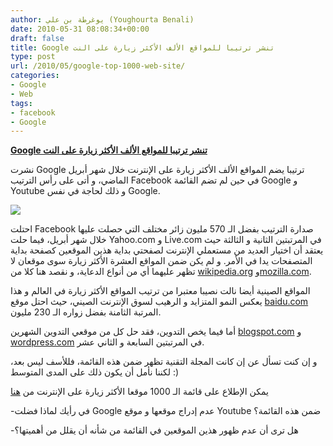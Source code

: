 ```yaml
---
author: يوغرطة بن علي (Youghourta Benali)
date: 2010-05-31 08:08:34+00:00
draft: false
title: Google تنشر ترتيبا للمواقع الألف الأكثر زيارة على النت
type: post
url: /2010/05/google-top-1000-web-site/
categories:
- Google
- Web
tags:
- facebook
- Google
---
```


[**Google تنشر ترتيبا للمواقع الألف الأكثر زيارة على النت**](https://www.it-scoop.com/2010/05/google-top-1000-web-site/)


نشرت Google ترتيبا يضم المواقع الألف الأكثر زيارة على الإنترنت خلال شهر أبريل الماضي، و أتى على رأس الترتيب Facebook في حين لم تضم القائمة Google و Youtube و ذلك لحاجة في نفس Google.

[![](https://www.it-scoop.com/wp-content/uploads/2010/05/Top1000webSite.png)
](https://www.it-scoop.com/2010/05/google-top-1000-web-site/)

احتلت Facebook صدارة الترتيب بفضل الـ 570 مليون زائر مختلف التي حصلت عليها خلال شهر أبريل، فيما حلت Yahoo.com و Live.com في المرتبتين الثانية و الثالثة حيث يعتقد أن اختيار العديد من مستعملي الإنترنت لصفحتي بداية هذين الموقعين كصفحة بداية المتصفحات يدا في الأمر. و لم يكن ضمن المواقع العشرة الأكثر زيارة سوى موقعان لا تظهر عليهما أي من أنواع الدعاية، و نقصد هنا كلا من [wikipedia.org](https://www.google.com/adplanner/planning/site_profile#siteDetails?identifier=wikipedia.org) و[mozilla.com](https://www.google.com/adplanner/planning/site_profile#siteDetails?identifier=mozilla.com).

المواقع الصينية أيضا نالت نصيبا معتبرا من ترتيب المواقع الأكثر زيارة في العالم و هذا يعكس النمو المتزايد و الرهيب لسوق الإنترنت الصيني، حيث احتل موقع [baidu.com](https://www.google.com/adplanner/planning/site_profile#siteDetails?identifier=baidu.com) المرتبة الثامنة بفضل زواره الـ 230 مليون.

أما فيما يخص التدوين، فقد حل كل من موقعي التدوين الشهرين [blogspot.com](https://www.google.com/adplanner/planning/site_profile#siteDetails?identifier=blogspot.com) و [wordpress.com](https://www.google.com/adplanner/planning/site_profile#siteDetails?identifier=wordpress.com) في المرتبتين السابعة و الثاني عشر.

و إن كنت تسأل عن إن كانت المجلة التقنية تظهر ضمن هذه القائمة، فللأسف ليس بعد، لكننا نأمل أن يكون ذلك على المدى المتوسط :)

يمكن الإطلاع على قائمة الـ 1000 موقعا الأكثر زيارة على الإنترنت من [هنا](http://www.google.com/adplanner/static/top1000/)

-في رأيك لماذا فضلت Google عدم إدراج موقعها و موقع Youtube ضمن هذه القائمة؟

-هل ترى أن عدم ظهور هذين الموقعين في القائمة من شأنه أن يقلل من أهميتها؟
